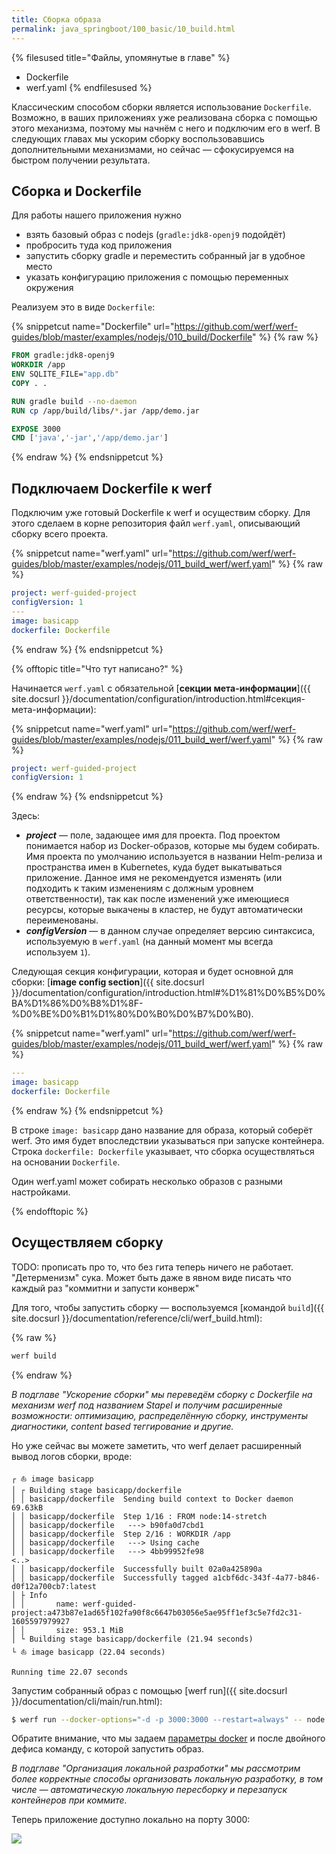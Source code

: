```yaml
---
title: Сборка образа
permalink: java_springboot/100_basic/10_build.html
---
```


{% filesused title="Файлы, упомянутые в главе" %}
- Dockerfile
- werf.yaml
{% endfilesused %}

Классическим способом сборки является использование `Dockerfile`. Возможно, в ваших приложениях уже реализована сборка с помощью этого механизма, поэтому мы начнём с него и подключим его в werf. В следующих главах мы ускорим сборку воспользовавшись дополнительными механизмами, но сейчас — сфокусируемся на быстром получении результата.

## Сборка и Dockerfile

Для работы нашего приложения нужно

- взять базовый образ с nodejs (`gradle:jdk8-openj9` подойдёт)
- пробросить туда код приложения
- запустить сборку gradle и переместить собранный jar в удобное место
- указать конфигурацию приложения с помощью переменных окружения

Реализуем это в виде `Dockerfile`:

{% snippetcut name="Dockerfile" url="https://github.com/werf/werf-guides/blob/master/examples/nodejs/010_build/Dockerfile" %}
{% raw %}
```Dockerfile
FROM gradle:jdk8-openj9
WORKDIR /app
ENV SQLITE_FILE="app.db"
COPY . .

RUN gradle build --no-daemon
RUN cp /app/build/libs/*.jar /app/demo.jar

EXPOSE 3000
CMD ['java','-jar','/app/demo.jar']
```
{% endraw %}
{% endsnippetcut %}

## Подключаем Dockerfile к werf

Подключим уже готовый Dockerfile к werf и осуществим сборку. Для этого сделаем в корне репозитория файл `werf.yaml`, описывающий сборку всего проекта.

{% snippetcut name="werf.yaml" url="https://github.com/werf/werf-guides/blob/master/examples/nodejs/011_build_werf/werf.yaml" %}
{% raw %}
```yaml
project: werf-guided-project
configVersion: 1
---
image: basicapp
dockerfile: Dockerfile
```
{% endraw %}
{% endsnippetcut %}

{% offtopic title="Что тут написано?" %}

Начинается `werf.yaml` с обязательной [**секции мета-информации**]({{ site.docsurl }}/documentation/configuration/introduction.html#секция-мета-информации):

{% snippetcut name="werf.yaml" url="https://github.com/werf/werf-guides/blob/master/examples/nodejs/011_build_werf/werf.yaml" %}
{% raw %}
```yaml
project: werf-guided-project
configVersion: 1
```
{% endraw %}
{% endsnippetcut %}

Здесь:
- **_project_** — поле, задающее имя для проекта. Под проектом понимается набор из Docker-образов, которые мы будем собирать. Имя проекта по умолчанию используется в названии Helm-релиза и пространства имен в Kubernetes, куда будет выкатываться приложение. Данное имя не рекомендуется изменять (или подходить к таким изменениям с должным уровнем ответственности), так как после изменений уже имеющиеся ресурсы, которые выкачены в кластер, не будут автоматически переименованы.
- **_configVersion_** — в данном случае определяет версию синтаксиса, используемую в `werf.yaml` (на данный момент мы всегда используем `1`).

Следующая секция конфигурации, которая и будет основной для сборки: [**image config section**]({{ site.docsurl }}/documentation/configuration/introduction.html#%D1%81%D0%B5%D0%BA%D1%86%D0%B8%D1%8F-%D0%BE%D0%B1%D1%80%D0%B0%D0%B7%D0%B0).

{% snippetcut name="werf.yaml" url="https://github.com/werf/werf-guides/blob/master/examples/nodejs/011_build_werf/werf.yaml" %}
{% raw %}
```yaml
---
image: basicapp
dockerfile: Dockerfile
```
{% endraw %}
{% endsnippetcut %}

В строке `image: basicapp` дано название для образа, который соберёт werf. Это имя будет впоследствии указываться при запуске контейнера. Строка `dockerfile: Dockerfile` указывает, что сборка осуществляться на основании `Dockerfile`.

Один werf.yaml может собирать несколько образов с разными настройками.

{% endofftopic %}

## Осуществляем сборку

TODO: прописать про то, что без гита теперь ничего не работает. "Детерменизм" сука. Может быть даже в явном виде писать что каждый раз "коммитни и запусти конверж"

Для того, чтобы запустить сборку — воспользуемся [командой `build`]({{ site.docsurl }}/documentation/reference/cli/werf_build.html):

{% raw %}
```bash
werf build
```
{% endraw %}

_В подглаве "Ускорение сборки" мы переведём сборку с Dockerfile на механизм werf под названием Stapel и получим расширенные возможности: оптимизацию, распределённую сборку, инструменты диагностики, content based теггирование и другие._

Но уже сейчас вы можете заметить, что werf делает расширенный вывод логов сборки, вроде:

```
┌ ⛵ image basicapp
│ ┌ Building stage basicapp/dockerfile
│ │ basicapp/dockerfile  Sending build context to Docker daemon  69.63kB
│ │ basicapp/dockerfile  Step 1/16 : FROM node:14-stretch
│ │ basicapp/dockerfile   ---> b90fa0d7cbd1
│ │ basicapp/dockerfile  Step 2/16 : WORKDIR /app
│ │ basicapp/dockerfile   ---> Using cache
│ │ basicapp/dockerfile   ---> 4bb99952fe98
<..>
│ │ basicapp/dockerfile  Successfully built 02a0a425890a
│ │ basicapp/dockerfile  Successfully tagged a1cbf6dc-343f-4a77-b846-d0f12a700cb7:latest
│ ├ Info
│ │       name: werf-guided-project:a473b87e1ad65f102fa90f8c6647b03056e5ae95ff1ef3c5e7fd2c31-1605597979927
│ │       size: 953.1 MiB
│ └ Building stage basicapp/dockerfile (21.94 seconds)
└ ⛵ image basicapp (22.04 seconds)

Running time 22.07 seconds
```

Запустим собранный образ с помощью [werf run]({{ site.docsurl }}/documentation/cli/main/run.html):

```bash
$ werf run --docker-options="-d -p 3000:3000 --restart=always" -- node /app/app.js
```

Обратите внимание, что мы задаем [параметры docker](https://docs.docker.com/engine/reference/run/) и после двойного дефиса команду, с которой запустить образ.

_В подглаве "Организация локальной разработки" мы рассмотрим более корректные способы организовать локальную разработку, в том числе — автоматическую локальную пересборку и перезапуск контейнеров при коммите._

Теперь приложение доступно локально на порту 3000:

![](/applications_guide_ru/images/applications-guide/020-hello-world-in-browser.png)

<div id="go-forth-button">
    <go-forth url="210_cluster.html" label="Сборка" framework="{{ page.label_framework }}" ci="{{ page.label_ci }}" guide-code="{{ page.guide_code }}" base-url="{{ site.baseurl }}"></go-forth>
</div>
